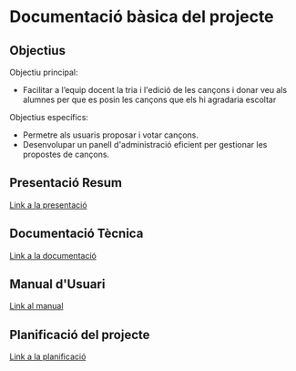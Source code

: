 # Documentació bàsica del projecte

## Objectius

Objectiu principal: 
- Facilitar a l’equip docent la tria i l'edició de les cançons i donar veu als alumnes per que es posin les cançons que els hi agradaria escoltar

Objectius específics:
- Permetre als usuaris proposar i votar cançons.
- Desenvolupar un panell d'administració eficient per gestionar les propostes de cançons.

## Presentació Resum

[Link a la presentació](https://github.com/inspedralbes/tr3-soundoclock/blob/main/doc/resum_2324_SoundOClock.pdf)

## Documentació Tècnica

[Link a la documentació](https://github.com/inspedralbes/tr3-soundoclock/blob/main/doc/tecnica_2324_SoundOClock.pdf)

## Manual d'Usuari

[Link al manual](https://github.com/inspedralbes/tr3-soundoclock/blob/main/doc/I%20MANUAL%20D'USUARI.pdf)

## Planificació del projecte

[Link a la planificació](https://github.com/inspedralbes/tr3-soundoclock/blob/main/doc/B%20PLANIFICACI%C3%93.pdf)
